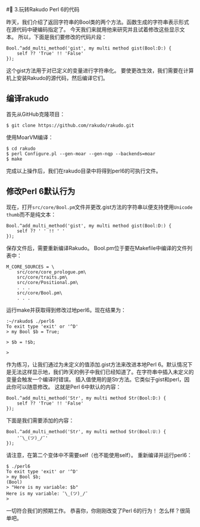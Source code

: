 
#🔬 3.玩转Rakudo Perl 6的代码

昨天，我们介绍了返回字符串的Bool类的两个方法。函数生成的字符串表示形式在源代码中硬编码指定了。
今天我们来就用他来研究并且试着修改这些显示文本。
所以，下面是我们要修改的代码片段：
```
Bool.^add_multi_method('gist', my multi method gist(Bool:D:) {
    self ?? 'True' !! 'False'
});

```
这个gist方法用于对已定义的变量进行字符串化。
要使更改生效，我们需要在计算机上安装Rakudo的源代码，然后编译它们。

## 编译rakudo

首先从GitHub克隆项目：

`$ git clone https://github.com/rakudo/rakudo.git`

使用MoarVM编译：
```
$ cd rakudo
$ perl Configure.pl --gen-moar --gen-nqp --backends=moar
$ make
```

完成以上操作后，我们在rakudo目录中将得到perl6的可执行文件。

## 修改Perl 6默认行为 

现在，打开`src/core/Bool.pm`文件并更改.gist方法的字符串以便支持使用`Unicode thumb`而不是纯文本：
```
Bool.^add_multi_method('gist', my multi method gist(Bool:D:) {
    self ?? ' ' !! ' '
});

```
保存文件后，需要重新编译Rakudo。 Bool.pm位于要在Makefile中编译的文件列表中：
```
M_CORE_SOURCES = \
    src/core/core_prologue.pm\
    src/core/traits.pm\
    src/core/Positional.pm\
    . . .
    src/core/Bool.pm\
    . . .

```
运行make并获取得到修改过地perl6。现在结果为：
```
:~/rakudo$ ./perl6
To exit type 'exit' or '^D'
> my Bool $b = True;
 
> $b = !$b; 
 
>

```
作为练习，让我们通过为未定义的值添加.gist方法来改进本地Perl 6。默认情况下是无法这样显示地，我们昨天的例子中我们已经知道了。在字符串中插入未定义的变量会触发一个编译时错误。
插入值使用的是Str方法。它类似于gist和perl，因此你可以随意修改。
这就是Perl 6中默认的内容：

```
Bool.^add_multi_method('Str', my multi method Str(Bool:D:) {
    self ?? 'True' !! 'False'
});
```

下面是我们需要添加的内容：
```
Bool.^add_multi_method('Str', my multi method Str(Bool:U:) {
    '¯\_(ツ)_/¯'
});

```
请注意，在第二个变体中不需要self（也不能使用self）。
重新编译并运行perl6：
```
$ ./perl6
To exit type 'exit' or '^D'
> my Bool $b;
(Bool)
> "Here is my variable: $b"
Here is my variable: ¯\_(ツ)_/¯
>

```
一切符合我们的预期工作。
恭喜你，你刚刚改变了Perl 6的行为！
怎么样？很简单吧。
